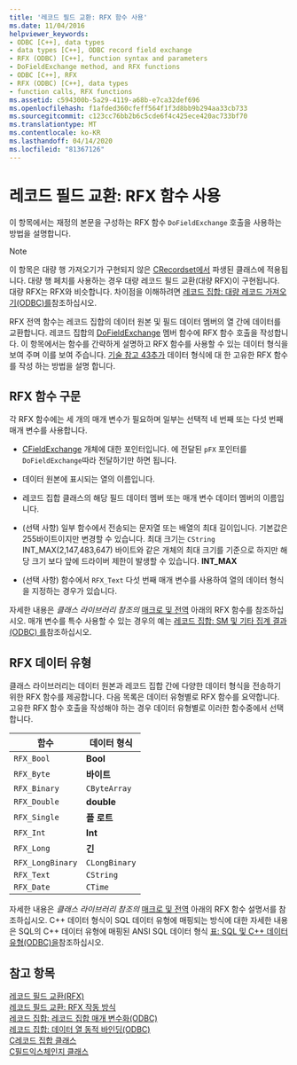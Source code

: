 ```yaml
---
title: '레코드 필드 교환: RFX 함수 사용'
ms.date: 11/04/2016
helpviewer_keywords:
- ODBC [C++], data types
- data types [C++], ODBC record field exchange
- RFX (ODBC) [C++], function syntax and parameters
- DoFieldExchange method, and RFX functions
- ODBC [C++], RFX
- RFX (ODBC) [C++], data types
- function calls, RFX functions
ms.assetid: c594300b-5a29-4119-a68b-e7ca32def696
ms.openlocfilehash: f1afded360cfeff564f1f3d8bb9b294aa33cb733
ms.sourcegitcommit: c123cc76bb2b6c5cde6f4c425ece420ac733bf70
ms.translationtype: MT
ms.contentlocale: ko-KR
ms.lasthandoff: 04/14/2020
ms.locfileid: "81367126"
---
```

# <a name="record-field-exchange-using-the-rfx-functions"></a>레코드 필드 교환: RFX 함수 사용

이 항목에서는 재정의 본문을 구성하는 RFX 함수 `DoFieldExchange` 호출을 사용하는 방법을 설명합니다.

> [!NOTE]
> 이 항목은 대량 행 가져오기가 구현되지 않은 [CRecordset에서](../../mfc/reference/crecordset-class.md) 파생된 클래스에 적용됩니다. 대량 행 페치를 사용하는 경우 대량 레코드 필드 교환(대량 RFX)이 구현됩니다. 대량 RFX는 RFX와 비슷합니다. 차이점을 이해하려면 [레코드 집합: 대량 레코드 가져오기(ODBC)를](../../data/odbc/recordset-fetching-records-in-bulk-odbc.md)참조하십시오.

RFX 전역 함수는 레코드 집합의 데이터 원본 및 필드 데이터 멤버의 열 간에 데이터를 교환합니다. 레코드 집합의 [DoFieldExchange](../../mfc/reference/crecordset-class.md#dofieldexchange) 멤버 함수에 RFX 함수 호출을 작성합니다. 이 항목에서는 함수를 간략하게 설명하고 RFX 함수를 사용할 수 있는 데이터 형식을 보여 주며 이를 보여 주습니다. [기술 참고 43추가](../../mfc/tn043-rfx-routines.md) 데이터 형식에 대 한 고유한 RFX 함수를 작성 하는 방법을 설명 합니다.

## <a name="rfx-function-syntax"></a><a name="_core_rfx_function_syntax"></a>RFX 함수 구문

각 RFX 함수에는 세 개의 매개 변수가 필요하며 일부는 선택적 네 번째 또는 다섯 번째 매개 변수를 사용합니다.

- [CFieldExchange](../../mfc/reference/cfieldexchange-class.md) 개체에 대한 포인터입니다. 에 전달된 `pFX` 포인터를 `DoFieldExchange`따라 전달하기만 하면 됩니다.

- 데이터 원본에 표시되는 열의 이름입니다.

- 레코드 집합 클래스의 해당 필드 데이터 멤버 또는 매개 변수 데이터 멤버의 이름입니다.

- (선택 사항) 일부 함수에서 전송되는 문자열 또는 배열의 최대 길이입니다. 기본값은 255바이트이지만 변경할 수 있습니다. 최대 크기는 `CString` INT_MAX(2,147,483,647) 바이트와 같은 개체의 최대 크기를 기준으로 하지만 해당 크기 보다 앞에 드라이버 제한이 발생할 수 있습니다. **INT_MAX**

- (선택 사항) 함수에서 `RFX_Text` 다섯 번째 매개 변수를 사용하여 열의 데이터 형식을 지정하는 경우가 있습니다.

자세한 내용은 *클래스 라이브러리 참조의* [매크로 및 전역](../../mfc/reference/mfc-macros-and-globals.md) 아래의 RFX 함수를 참조하십시오. 매개 변수를 특수 사용할 수 있는 경우의 예는 [레코드 집합: SM 및 기타 집계 결과(ODBC) 를](../../data/odbc/recordset-obtaining-sums-and-other-aggregate-results-odbc.md)참조하십시오.

## <a name="rfx-data-types"></a><a name="_core_rfx_data_types"></a>RFX 데이터 유형

클래스 라이브러리는 데이터 원본과 레코드 집합 간에 다양한 데이터 형식을 전송하기 위한 RFX 함수를 제공합니다. 다음 목록은 데이터 유형별로 RFX 함수를 요약합니다. 고유한 RFX 함수 호출을 작성해야 하는 경우 데이터 유형별로 이러한 함수중에서 선택합니다.

|함수|데이터 형식|
|--------------|---------------|
|`RFX_Bool`|**Bool**|
|`RFX_Byte`|**바이트**|
|`RFX_Binary`|`CByteArray`|
|`RFX_Double`|**double**|
|`RFX_Single`|**플 로트**|
|`RFX_Int`|**Int**|
|`RFX_Long`|**긴**|
|`RFX_LongBinary`|`CLongBinary`|
|`RFX_Text`|`CString`|
|`RFX_Date`|`CTime`|

자세한 내용은 *클래스 라이브러리 참조의* [매크로 및 전역](../../mfc/reference/mfc-macros-and-globals.md) 아래의 RFX 함수 설명서를 참조하십시오. C++ 데이터 형식이 SQL 데이터 유형에 매핑되는 방식에 대한 자세한 내용은 SQL의 C++ 데이터 유형에 매핑된 ANSI SQL 데이터 형식 [표: SQL 및 C++ 데이터 유형(ODBC)을](../../data/odbc/sql-sql-and-cpp-data-types-odbc.md)참조하십시오.

## <a name="see-also"></a>참고 항목

[레코드 필드 교환(RFX)](../../data/odbc/record-field-exchange-rfx.md)<br/>
[레코드 필드 교환: RFX 작동 방식](../../data/odbc/record-field-exchange-how-rfx-works.md)<br/>
[레코드 집합: 레코드 집합 매개 변수화(ODBC)](../../data/odbc/recordset-parameterizing-a-recordset-odbc.md)<br/>
[레코드 집합: 데이터 열 동적 바인딩(ODBC)](../../data/odbc/recordset-dynamically-binding-data-columns-odbc.md)<br/>
[C레코드 집합 클래스](../../mfc/reference/crecordset-class.md)<br/>
[C필드익스체인지 클래스](../../mfc/reference/cfieldexchange-class.md)
